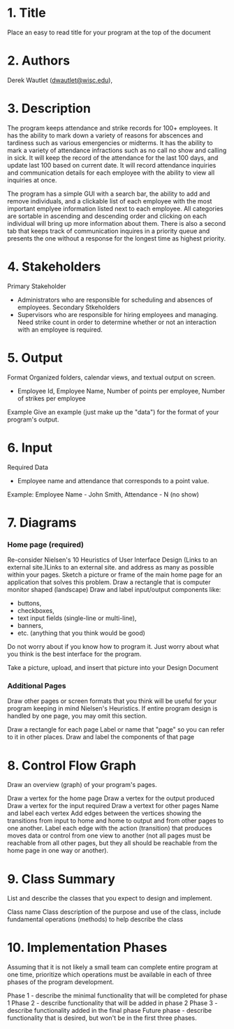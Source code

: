 # 1. Title
Place an easy to read title for your program at the top of the document

# 2. Authors
Derek Wautlet (dwautlet@wisc.edu), 

# 3. Description
 The program keeps attendance and strike records for 100+ employees. It has the ability to mark down a variety of reasons for abscences and tardiness such as various emergencies or midterms. It has the ability to mark a variety of attendance infractions such as no call no show and calling in sick. It will keep the record of the attendance for the last 100 days, and update last 100 based on current date. It will record attendance inquiries and communication details for each employee with the ability to view all inquiries at once.
 
 The program has a simple GUI with a search bar, the ability to add and remove individuals, and a clickable list of each employee with the most important emplyee information listed next to each employee. All categories are sortable in ascending and descending order and clicking on each individual will bring up more information about them. There is also a second tab that keeps track of communication inquires in a priority queue and presents the one without a response for the longest time as highest priority.

# 4. Stakeholders
Primary Stakeholder
* Administrators who are responsible for scheduling and absences of employees.
Secondary Stkeholders
* Supervisors who are responsible for hiring employees and managing. Need strike count in order to determine whether or not an interaction with an employee is required.

# 5. Output
Format
Organized folders, calendar views, and textual output on screen.  
* Employee Id, Employee Name, Number of points per employee, Number of strikes per employee

Example
Give an example (just make up the "data") for the format of your program's output.

# 6. Input
Required Data
* Employee name and attendance that corresponds to a point value.

Example: Employee Name - John Smith, Attendance - N (no show)


# 7. Diagrams
### Home page (required)
Re-consider Nielsen's 10 Heuristics of User Interface Design (Links to an external site.)Links to an external site. and address as many as possible within your pages.
Sketch a picture or frame of the main home page for an application that solves this problem. 
Draw a rectangle that is computer monitor shaped (landscape)
Draw and label input/output components like:
* buttons,
* checkboxes,
* text input fields (single-line or multi-line),
* banners,
* etc.  (anything that you think would be good)  

Do not worry about if you know how to program it.  Just worry about what you think is the best interface for the program.

Take a picture, upload, and insert that picture into your Design Document

### Additional Pages
Draw other pages or screen formats that you think will be useful for your program keeping in mind Nielsen's Heuristics.   If entire program design is handled by one page, you may omit this section.

Draw a rectangle for each page
Label or name that "page" so you can refer to it in other places.
Draw and label the components of that page

# 8. Control Flow Graph
Draw an overview (graph) of your program's pages.

Draw a vertex for the home page
Draw a vertex for the output produced
Draw a vertex for the input required
Draw a vertext for other pages
Name and label each vertex
Add edges between the vertices showing the transitions from input to home and home to output and from other pages to one another.
Label each edge with the action (transition) that produces moves data or control from one view to another (not all pages must be reachable from all other pages, but they all should be reachable from the home page in one way or another).

# 9. Class Summary
List and describe the classes that you expect to design and implement.

Class name
Class description of the purpose and use of the class, include fundamental operations (methods) to help describe the class

# 10. Implementation Phases
Assuming that it is not likely a small team can complete entire program at one time, prioritize which operations must be available in each of three phases of the program development.

Phase 1 - describe the minimal functionality that will be completed for phase 1
Phase 2 - describe functionality that will be added in phase 2
Phase 3 - describe functionality added in the final phase
Future phase - describe functionality that is desired, but won't be in the first three phases.
